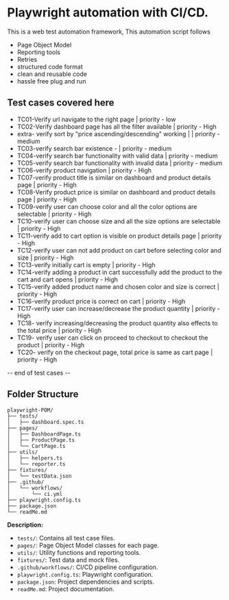 # Playwright automation with CI/CD.
This is a web test automation framework, This automation script follows
- Page Object Model
- Reporting tools
- Retries
- structured code format
- clean and reusable code
- hassle free plug and run

## Test cases covered here
- TC01-Verify url navigate to the right page | priority - low
- TC02-Verify dashboard page has all the filter available | priority - High
- extra- verify sort by "price ascending/descending" working | | priority - medium
- TC03-verify search bar existence - | priority - medium
- TC04-verify search bar functionality with valid data | priority - medium
- TC05-verify search bar functionality with invalid data | priority - medium
- TC06-verify product navigation | priority - High
- TC07-verify product title is similar on dashboard and product details page | priority - High
- TC08-Verify product price is similar on dashboard and product details page | priority - High
- TC09-verify user can choose color and all the color options are selectable | priority - High
- TC10-verify user can choose size and all the size options are selectable | priority - High
- TC11-verify add to cart option is visible on product details page | priority - High
- TC12-verify user can not add product on cart before selecting color and size | priority - High
- TC13-verify initially cart is empty  | priority - High
- TC14-verify adding a product in cart successfully add the product to the cart and cart opens | priority - High
- TC15-verify added product name and chosen color and size is correct | priority - High
- TC16-verify product price is correct on cart | priority - High
- TC17-verify user can increase/decrease the product quantity | priority - High
- TC18- verify increasing/decreasing the product quantity also effects to the total price | priority - High
- TC19- verify user can click on proceed to checkout to checkout the product | priority - High
- TC20- verify on the checkout page, total price is same as cart page | priority - High

-- end of test cases --


## Folder Structure

```plaintext
playwright-POM/
├── tests/
│   ├── dashboard.spec.ts
├── pages/
│   ├── DashboardPage.ts
│   ├── ProductPage.ts
│   └── CartPage.ts
├── utils/
│   ├── helpers.ts
│   └── reporter.ts
├── fixtures/
│   └── testData.json
├── .github/
│   └── workflows/
│       └── ci.yml
├── playwright.config.ts
├── package.json
└── readMe.md
```

**Description:**
- `tests/`: Contains all test case files.
- `pages/`: Page Object Model classes for each page.
- `utils/`: Utility functions and reporting tools.
- `fixtures/`: Test data and mock files.
- `.github/workflows/`: CI/CD pipeline configuration.
- `playwright.config.ts`: Playwright configuration.
- `package.json`: Project dependencies and scripts.
- `readMe.md`: Project documentation.